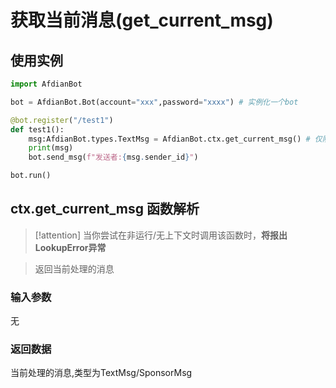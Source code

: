 # 获取当前消息(get_current_msg)
## 使用实例
```python
import AfdianBot

bot = AfdianBot.Bot(account="xxx",password="xxxx") # 实例化一个bot

@bot.register("/test1")
def test1():
    msg:AfdianBot.types.TextMsg = AfdianBot.ctx.get_current_msg() # 仅限运行时使用!
    print(msg)
    bot.send_msg(f"发送者:{msg.sender_id}")

bot.run()
```

## ctx.get_current_msg 函数解析

> [!attention]
> 当你尝试在非运行/无上下文时调用该函数时，**将报出LookupError异常**

> 返回当前处理的消息

### 输入参数
无

### 返回数据
当前处理的消息,类型为TextMsg/SponsorMsg